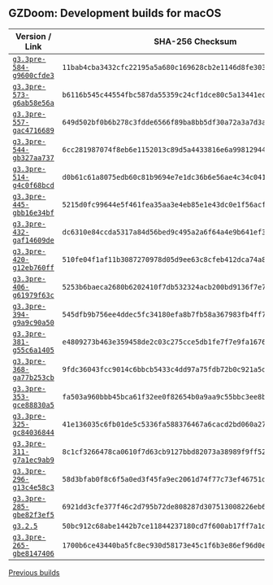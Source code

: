 ## GZDoom: Development builds for macOS

|Version / Link|SHA-256 Checksum|
|---|---|
|[`g3.3pre-584-g9600cfde3`](https://github.com/alexey-lysiuk/gzdoom-macos-devbuilds/releases/download/g3.3pre-584-g9600cfde3/gzdoom-g3.3pre-584-g9600cfde3.dmg)|`11bab4cba3432cfc22195a5a680c169628cb2e1146d8fe3032639e0aa1421801`|
|[`g3.3pre-573-g6ab58e56a`](https://github.com/alexey-lysiuk/gzdoom-macos-devbuilds/releases/download/g3.3pre-573-g6ab58e56a/gzdoom-g3.3pre-573-g6ab58e56a.dmg)|`b6116b545c44554fbc587da55359c24cf1dce80c5a13441ec9788bdfffb2610c`|
|[`g3.3pre-557-gac4716689`](https://github.com/alexey-lysiuk/gzdoom-macos-devbuilds/releases/download/g3.3pre-557-gac4716689/gzdoom-g3.3pre-557-gac4716689.dmg)|`649d502bf0b6b278c3fdde6566f89ba8bb5df30a72a3a7d3a201e1ce85141115`|
|[`g3.3pre-544-gb327aa737`](https://github.com/alexey-lysiuk/gzdoom-macos-devbuilds/releases/download/g3.3pre-544-gb327aa737/gzdoom-g3.3pre-544-gb327aa737.dmg)|`6cc281987074f8eb6e1152013c89d5a4433816e6a998129449fd8554e39c889f`|
|[`g3.3pre-514-g4c0f68bcd`](https://github.com/alexey-lysiuk/gzdoom-macos-devbuilds/releases/download/g3.3pre-514-g4c0f68bcd/gzdoom-g3.3pre-514-g4c0f68bcd.dmg)|`d0b61c61a8075edb60c81b9694e7e1dc36b6e56ae4c34c04110093fd0a18116b`|
|[`g3.3pre-445-gbb16e34bf`](https://github.com/alexey-lysiuk/gzdoom-macos-devbuilds/releases/download/g3.3pre-445-gbb16e34bf/gzdoom-g3.3pre-445-gbb16e34bf.dmg)|`5215d0fc99644e5f461fea35aa3e4eb85e1e43dc0e1f56acfd9dd2a8584ed1bf`|
|[`g3.3pre-432-gaf14609de`](https://github.com/alexey-lysiuk/gzdoom-macos-devbuilds/releases/download/g3.3pre-432-gaf14609de/gzdoom-g3.3pre-432-gaf14609de.dmg)|`dc6310e84ccda5317a84d56bed9c495a2a6f64a4e9b641ef3386661a5d5df892`|
|[`g3.3pre-420-g12eb760ff`](https://github.com/alexey-lysiuk/gzdoom-macos-devbuilds/releases/download/g3.3pre-420-g12eb760ff/gzdoom-g3.3pre-420-g12eb760ff.dmg)|`510fe04f1af11b3087270978d05d9ee63c8cfeb412dca74a81620484b732d2b1`|
|[`g3.3pre-406-g61979f63c`](https://github.com/alexey-lysiuk/gzdoom-macos-devbuilds/releases/download/g3.3pre-406-g61979f63c/gzdoom-g3.3pre-406-g61979f63c.dmg)|`5253b6baeca2680b6202410f7db532324acb200bd9136f7e78b631d1f98fa271`|
|[`g3.3pre-394-g9a9c90a50`](https://github.com/alexey-lysiuk/gzdoom-macos-devbuilds/releases/download/g3.3pre-394-g9a9c90a50/gzdoom-g3.3pre-394-g9a9c90a50.dmg)|`545dfb9b756ee4ddec5fc34180efa8b7fb58a367983fb4ff77b232555279c6ef`|
|[`g3.3pre-381-g55c6a1405`](https://github.com/alexey-lysiuk/gzdoom-macos-devbuilds/releases/download/g3.3pre-381-g55c6a1405/gzdoom-g3.3pre-381-g55c6a1405.dmg)|`e4809273b463e359458de2c03c275cce5db1fe7f7e9fa167627c0b60a9694155`|
|[`g3.3pre-368-ga77b253cb`](https://github.com/alexey-lysiuk/gzdoom-macos-devbuilds/releases/download/g3.3pre-368-ga77b253cb/gzdoom-g3.3pre-368-ga77b253cb.dmg)|`9fdc36043fcc9014c6bbcb5433c4dd97a75fdb72b0c921a5d2b4e19bb0d1740a`|
|[`g3.3pre-353-gce88830a5`](https://github.com/alexey-lysiuk/gzdoom-macos-devbuilds/releases/download/g3.3pre-353-gce88830a5/gzdoom-g3.3pre-353-gce88830a5.dmg)|`fa503a960bbb45bca61f32ee0f82654b0a9aa9c55bbc3ee8bb8362628eebd4d1`|
|[`g3.3pre-325-gc84036844`](https://github.com/alexey-lysiuk/gzdoom-macos-devbuilds/releases/download/g3.3pre-325-gc84036844/gzdoom-g3.3pre-325-gc84036844.dmg)|`41e136035c6fb01de5c5336fa588376467a6cacd2bd060a27073a4f8e1ee7a95`|
|[`g3.3pre-311-g7a1ec9ab9`](https://github.com/alexey-lysiuk/gzdoom-macos-devbuilds/releases/download/g3.3pre-311-g7a1ec9ab9/gzdoom-g3.3pre-311-g7a1ec9ab9.dmg)|`8c1cf3266478ca0610f7d63cb9127bbd82073a38989f9ff528fcc3144fe9b4d6`|
|[`g3.3pre-296-g13c4e58c3`](https://github.com/alexey-lysiuk/gzdoom-macos-devbuilds/releases/download/g3.3pre-296-g13c4e58c3/gzdoom-g3.3pre-296-g13c4e58c3.dmg)|`58d3bfab0f8c6f5a0ed3f45fa9ec2061d74f77c73ef46751d5e6a3c2309b9206`|
|[`g3.3pre-285-gbe82f3ef5`](https://github.com/alexey-lysiuk/gzdoom-macos-devbuilds/releases/download/g3.3pre-285-gbe82f3ef5/gzdoom-g3.3pre-285-gbe82f3ef5.dmg)|`6921dd3cfe377f46c2d795b72de808287d307513008226eb6676b9aa8d1389ac`|
|[`g3.2.5`](https://github.com/alexey-lysiuk/gzdoom-macos-devbuilds/releases/download/g3.2.5/gzdoom-g3.2.5.dmg)|`50bc912c68abe1442b7ce11844237180cd7f600ab17ff7a1d3012caae06ac3f9`|
|[`g3.3pre-265-gbe8147406`](https://github.com/alexey-lysiuk/gzdoom-macos-devbuilds/releases/download/g3.3pre-265-gbe8147406/gzdoom-g3.3pre-265-gbe8147406.dmg)|`1700b6ce43440ba5fc8ec930d58173e45c1f6b3e86ef96d0eeda827cfc54b6b3`|

[Previous builds](https://github.com/alexey-lysiuk/gzdoom-macos-devbuilds-2017)
